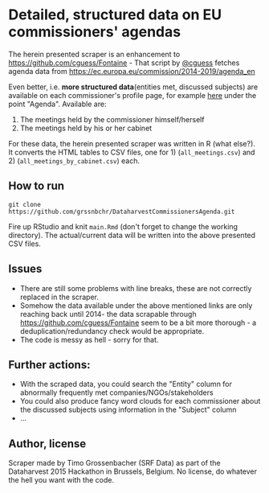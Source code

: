 # Detailed, structured data on EU commissioners' agendas

The herein presented scraper is an enhancement to https://github.com/cguess/Fontaine - That script by [@cguess](https://twitter.com/cguess) fetches agenda data from https://ec.europa.eu/commission/2014-2019/agenda_en

Even better, i.e. **more structured data**(entities met, discussed subjects) are available on each commissioner's profile page, for example [here](http://ec.europa.eu/commission/2014-2019/timmermans_en) under the point "Agenda". Available are:

1. The meetings held by the commissioner himself/herself
2. The meetings held by his or her cabinet

For these data, the herein presented scraper was written in R (what else?). It converts the HTML tables to CSV files, one for 1) (`all_meetings.csv`) and 2) (`all_meetings_by_cabinet.csv`) each. 

## How to run

```
git clone https://github.com/grssnbchr/DataharvestCommissionersAgenda.git
```

Fire up RStudio and knit `main.Rmd` (don't forget to change the working directory). The actual/current data will be written into the above presented CSV files. 

## Issues

* There are still some problems with line breaks, these are not correctly replaced in the scraper. 
* Somehow the data available under the above mentioned links are only reaching back until 2014- the data scrapable through https://github.com/cguess/Fontaine seem to be a bit more thorough - a deduplication/redundancy check would be appropriate. 
* The code is messy as hell - sorry for that. 

## Further actions:

* With the scraped data, you could search the "Entity" column for abnormally frequently met companies/NGOs/stakeholders
* You could also produce fancy word clouds for each commissioner about the discussed subjects using information in the "Subject" column
* ...

## Author, license

Scraper made by Timo Grossenbacher (SRF Data) as part of the Dataharvest 2015 Hackathon in Brussels, Belgium.
No license, do whatever the hell you want with the code. 
